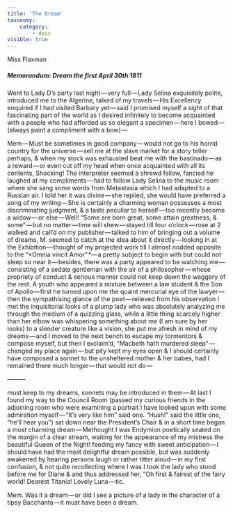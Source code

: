 ```yaml
---
title: 'The Dream'
taxonomy:
    category:
        - docs
visible: true
---
```


<div class="author">Miss Flaxman</div>

##### Memorandum: Dream the first April 30th 1811

Went to Lady D’s party last night — very full — Lady Selina exquisitely polite, introduced me to the Algerine, talked of my travels — His Excellency enquired if I had visited Barbary yet — said I promised myself a sight of that fascinating part of the world as I desired infinitely to become acquainted with a people who had afforded us so elegant a specimen — here I bowed — (always paint a compliment with a bow) — 

Mem — Must be sometimes in good company — would not go to his horrid country for the universe — sell me at the slave market for a story teller perhaps, & when my stock was exhausted beat me with the bastinado — as a reward — or even cut off my head when once acquainted with all its contents, Shocking! The interpreter seemed a shrewd fellow, fancied he laughed at my compliments — had to follow Lady Selina to the music room where she sang some words from Metastasia which I had adapted to a Russian air. I told her it was divine — she replied, she would have preferred a song of my writing — She is certainly a charming woman possesses a most discriminating judgment, & a taste peculiar to herself — too recently become a widow — or else — Well! “Some are born great, some attain greatness, & some” — but no matter — time will shew — stayed till four o’clock — rose at 2 walked and call’d on my publisher — talked to him of bringing out a volume of dreams, M. seemed to catch at the idea about it directly — looking in at the Exhibition — thought of my projected work till I almost nodded opposite to the “*Omnia vincit Amor” *— a pretty subject to begin with but could not sleep so near it — besides, there was a party appeared to be watching me — consisting of a sedate gentleman with the air of a philosopher — whose propriety of conduct & serious manner could not keep down the waggery of the rest. A youth who appeared a mixture between a law student & the Son of Apollo — first he turned upon me the quaint mercurial eye of the lawyer — then the sympathising glance of the poet — relieved from his observation I met the inquisitorial looks of a plump lady who was absolutely analyzing me through the medium of a quizzing glass, while a little thing scarcely higher than her elbow was whispering something about me (I am sure by her looks) to a slender creature like a vision, she put me afresh in mind of my dreams — and I moved to the next bench to escape my tormentors & compose myself, but then I exclaim’d, “Macbeth hath murdered sleep” — changed my place again — but pity kept my eyes open & I should certainly have composed a sonnet to the unsheltered mother & her babes, had I remained there much longer — that would not do — 

———

must keep to my dreams, sonnets may be introduced in them — At last I found my way to the Council Room (passed my curious friends in the adjoining room who were examining a portrait I have looked upon with some admiration myself — “It’s very like him” said one. “Hush!” said the little one, “he’ll hear you”) sat down near the President’s Chair & in a short time began a most charming dream — Methought I was Endymion poetically seated on the margin of a clear stream, waiting for the appearance of my mistress the beautiful Queen of the Night! feeding my fancy with sweet anticipation — I should have had the most delightful dream possible, but was suddenly awakened by hearing persons laugh or rather titter aloud — in my first confusion, & not quite recollecting where I was I took the lady who stood before me for Diane & and thus addressed her, “Oh first & fairest of the fairy world! Dearest Titania! Lovely Luna — tic.

Mem. Was it a dream — or did I see a picture of a lady in the character of a tipsy Bacchanta — it must have been a dream.